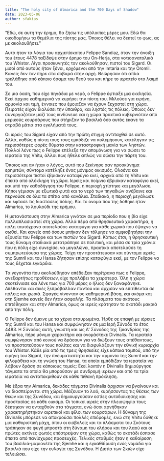 ```yaml
---
title: "The holy city of Almarica and the 700 Days of Shadow"
date: 2023-05-06
author: sfakias
---
```


"Εδώ, σε αυτή την έρημο, θα ζήσω τις υπόλοιπες μέρες μου. Εδώ θα οικοδομήσω τα θεμέλια της πίστης μας. Όποιος θέλει να δεκτεί το φως, ας με ακολουθήσει."

Αυτά ήταν τα λόγια του αρχιεπίσκοπου Felippe Sandiaz, όταν την άνοιξη του έτους 4478 ταξίδεψε στην έρημο του On-Herja, στα νοτιοανατολικά του Whistor. Λίγοι προσκυνητές τον ακολούθησαν, πιστοί του Sigard. Οι μισοί από αυτούς ήταν ξένοι, ερχόμενοι από την Imtaria και την Oromil. Κανείς δεν τον πήρε στα σοβαρά στην αρχή. Θεώρησαν ότι απλά τρελάθηκε από κάποιο όραμα του θεού του και πήρε το ιερατείο στο λαιμό του.  

Σε μια όαση, που είχε πηγάδια με νερό, ο Felippe έφτιαξε μια εκκλησία. Εκεί άρχισε καθημερινά να κυρήσει την πίστη του. Μιλούσε για ειρήνη, αρμονία και τιμή, έννοιες που έμοιαζαν να έχουν ξεχαστεί στη χώρα. Πειρατές είχαν διαλύσει την ύπαιθρο, και ληστές τις πόλεις. Όποιος δεν συνεργαζόταν μαζί τους κινδύνευε και η χώρα πρακτικά κυβερνιόταν από μερικούς κουρσάρους που στήριζαν το βασιλιά όσο αυτός έκανε τα στραβά μάτια στα εγκλήματά τους.  

Οι ιερείς του Sigard είχαν από την πρώτη στιγμή αντιταχθεί σε αυτό. Αλλά, καθώς η πίστη τους τους εμπόδιζε να πολεμήσουν, κατέληγαν τις περισσότερες φορές θύματα στην καταστροφική μανία των ληστών. Πολλοί λένε πως ο Felippe επέλεξε την απομόνωση για να σώσει το ιερατείο της Vhitu, άλλοι πως ήθελε απλώς να σώσει την πάρτη του.

Όποιος και αν ήταν ο λόγος, αυτό που ξεκίνησε σαν προσκύνημα ερημιτών, σύντομα κατέληξε ένας μόνιμος οικισμός. Ολοένα και περισσότεροι πιστοί έβρισκαν καταφύγιο εκεί, αρχικά από τη Vhitu και έπειτα από ολόκληρη τη χώρα. Ιερείς και ποίμνιο έβρισκαν καταφύγιο εκεί, και υπό την καθοδήγηση του Felippe, η περιοχή χτίστηκε και μεγάλωσε. Κήποι γέμισαν με εξωτικά φυτά και το νερό των πηγαδιών ανέβαινε και περνούσε σε όλα τα σπίτια από κανάλια. Σταδιακά, η περιοχή μεγάλωσε και έφτασε τις διαστάσεις πόλης. Και το όνομα που της δόθηκε ήταν Almarica, το λουλούδι της ερήμου.  

Η μετανάστευση στην Almarica γινόταν σε μια περίοδο που η βία είχε πολλαπλασιαστεί στη χώρα. Αλλά πέρα από θρησκευτικό χαρακτήρα, η πόλη ταυτόχρονα αποτελούσε καταφύγιο για κάθε χωρικό που έψαχνε να σωθεί. Και κανείς από όσους μπήκαν δεν τόλμησε να αμφισβητήσει την εξουσία του Felippe και των πιστών του Sigard. Κάπως έτσι, η θρησκευτική τους δύναμη σταδιακά μετατράπηκε σε πολιτική, και μέσα σε τρία χρόνια που η πόλη είχε συνεχίσει να μεγαλώνει, πρακτικά αποτελούσε τη συμπρωτεύουσα της χώρας. Τείχη την προστάτευσαν και σύντομα ιερείς της Sumril και του Hansa ζήτησαν επίσης καταφύγιο εκεί, με τον Felippe να τους δέχεται εγκάρδια.  

Τα γεγονότα που ακολούθησαν απέδειξαν περίτρανα πως ο Felippe, ανεξαρτήτως προθέσεων, είχε προλάβει τα χειρότερα. Όλη η χώρα σκοτείνιασε και λένε πως για 700 μέρες ο ήλιος δεν ξαναφάνηκε. Απέθαντοι και σκιές ξεπρόβαλλαν παντού και άρχισαν να επιτίθενται σε πόλεις και χωριά. Σφαγές γίνονταν σε καθημερινή βάση, και ακόμα και στη Sjemhe κανείς δεν ήταν ασφαλής. Τα πλάσματα του σκότους επιτέθηκαν και στην Almarica, όμως οι ιερείς κράτησαν το σκοτάδι μακριά από την πόλη.  

Ο Felippe δεν έμεινε με τα χέρια σταυρωμένα. Ήρθε σε επαφή με ιέρειες της Sumril και του Hansa και συμφώνησαν σε μια Ιερή Σύνοδο το έτος 4483. Η Σύνοδος αυτή, γνωστή και ως Α' Σύνοδος της Τριανδρίας της Almarica, πήρε μόνιμο χαρακτήρα και ονομάστηκε Divinalis. Τα ιερατεία συμφώνησαν από κοινού να δράσουν για να διώξουν τους απέθαντους, να προστατεύσουν τους πολίτες και να διαφυλάξουν την εθνική κυριαρχία του Whistor. Κάθε μία από τις τρεις θρησκείες είχε κάποια ταμπού, από την ειρήνη του Sigard, την πνευματικότητα και την αρμονία της Sumril και την φιλομάθεια και τη γνώση του Hansa, τα οποία εμπόδιζαν τα ιερατεία να λάβουν δράση σε κάποιους τομείς: Εκεί λοιπόν η Divinalis δημιούργησε τάγματα τα οποία θα μπορούσαν με συνδρομή ιερέων και από τα τρία ιερατεία να ανταποκριθούν σε κάθε πιθανή πρόκληση.  

Με έδρα την Almarica, δεκάδες τάγματα Divinalis άρχισαν να βγαίνουν και να διασπείρονται στη χώρα. Μάζευαν το λαό, κυρήσσοντας τις θέσεις των θεών και της Συνόδου, και δημιουργούσαν εστίες αυτοδιοίκησης και προστασίας σε κάθε οικισμό. Οι τοπικοί ιερείς στην πλειοψηφία τους δέκτηκαν να ενταχθούν στα τάγματα, ενώ όσοι αρνήθηκαν χαρακτηρήστηκαν αιρετικοί και φίλοι των κουρσάρων. Η δύναμη της Divinalis μπόρεσε να αποκρούσει πολλές επιδρομές, ενώ στη Vhitu δόθηκε μια καθοριστική μάχη, όπου οι εισβολείς και τα πλάσματα του Σκότους τράπηκαν σε φυγή μπροστά στη δύναμη του κλήρου και του λαού και οι πρώτες ακτίνες φωτός επέστρεψαν στη χώρα, καθώς το σκοτάδι έσπασε έπειτα από πανίσχυρες προσευχές. Τελικός σταθμός ήταν η καθαίρεση του βασιλιά-μαριονέτα της Sjemhe και η εγκαθίδρυση ενός νομάδα για βασιλιά που είχε την ευλογία της Συνόδου. Η Διετία των Σκιών είχε τελειώσει.

